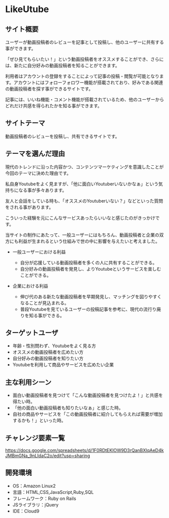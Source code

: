 # LikeUtube

## サイト概要
ユーザーが動画投稿者のレビューを記事として投稿し、他のユーザーに共有する事ができます。

「ぜひ見てもらいたい！」という動画投稿者をオススメすることができ、さらには、新たに自分好みの動画投稿者を知ることができます。

利用者はアカウントの登録をすることによって記事の投稿・閲覧が可能となります。アカウントにはフォローフォロワー機能が搭載されており、好みである関連の動画投稿者を探す事ができるサイトです。

記事には、いいね機能・コメント機能が搭載されているため、他のユーザーからどれだけ共感を得られたかを知る事ができます。

## サイトテーマ
動画投稿者のレビューを投稿し、共有できるサイトです。

## テーマを選んだ理由
現代のトレンドに沿った内容かつ、コンテンツマーケティングを意識したことが今回のテーマに決めた理由です。

私自身Youtubeをよく見ますが、「他に面白いYoutuberいないかなぁ」という気持ちになる事が多々あります。

友人と会話をしている時も、「オススメのYoutuberいない？」などといった質問をされる事があります。

こういった経験を元にこんなサービスあったらいいなと感じたのがきっかけです。

当サイトの制作にあたって、一般ユーザーにはもちろん、動画投稿者と企業の双方にも利益が生まれるという仕組みで世の中に影響を与えたいと考えました。

* 一般ユーザーにおける利益
  * 自分が応援している動画投稿者を多くの人に共有することができる。
  * 自分好みの動画投稿者を発見し、よりYoutubeというサービスを楽しむことができる。

* 企業における利益
  * 伸び代のある新たな動画投稿者を早期発見し、マッチングを図りやすくなることが見込まれる。
  * 普段Youtubeを見ているユーザーの投稿記事を参考に、現代の流行り廃りを知る事ができる。


## ターゲットユーザ
* 年齢・性別問わず、Youtubeをよく見る方
* オススメの動画投稿者を広めたい方
* 自分好みの動画投稿者を知りたい方
* Youtubeを利用して商品やサービスを広めたい企業

## 主な利用シーン
* 面白い動画投稿者を見つけて「こんな動画投稿者を見つけたよ！」と共感を得たい時。
* 「他の面白い動画投稿者も知りたいなぁ」と感じた時。
* 自社の商品やサービスを「この動画投稿者に紹介してもらえれば需要が増加するかも！」といった時。

## チャレンジ要素一覧
https://docs.google.com/spreadsheets/d/1F0RDtEKlOW9D3rQanBXlqAeD4kJMBmGNa_9nLIdaC2o/edit?usp=sharing
## 開発環境
- OS：Amazon Linux2
- 言語：HTML,CSS,JavaScript,Ruby,SQL
- フレームワーク：Ruby on Rails
- JSライブラリ：jQuery
- IDE：Cloud9
